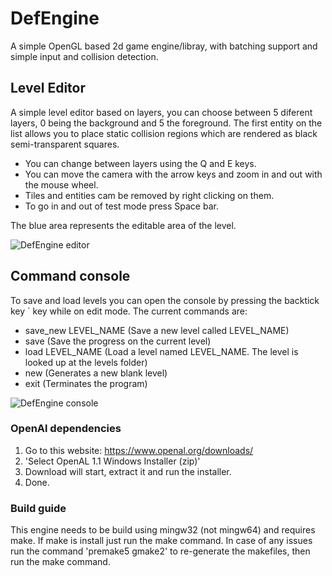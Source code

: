 # DefEngine 
A simple OpenGL based 2d game engine/libray, with batching support and simple input and collision detection.

## Level Editor
A simple level editor based on layers, you can choose between 5 diferent layers, 0 being the background and 5 the foreground.
The first entity on the list allows you to place static collision regions which are rendered as black semi-transparent squares.

- You can change between layers using the Q and E keys.
- You can move the camera with the arrow keys and zoom in and out with the mouse wheel.
- Tiles and entities cam be removed by right clicking on them.
- To go in and out of test mode press Space bar.

The blue area represents the editable area of the level.

![DefEngine editor](https://github.com/lRichyl/DefEngine/assets/66743720/c8fb715e-18a2-4329-9f77-8db31fd06b85)

## Command console
To save and load levels you can open the console by pressing the backtick key ` key while on edit mode. The current commands are:
- save_new LEVEL_NAME  (Save a new level called LEVEL_NAME)
- save                 (Save the progress on the current level)
- load LEVEL_NAME      (Load a level named LEVEL_NAME. The level is looked up at the levels folder)
- new                  (Generates a new blank level)
- exit                 (Terminates the program)

![DefEngine console](https://github.com/lRichyl/DefEngine/assets/66743720/b2be31d6-800d-4890-be44-ac431d54cb20)


### OpenAl dependencies 
1. Go to this website: https://www.openal.org/downloads/
2. 'Select OpenAL 1.1 Windows Installer (zip)'
3. Download will start, extract it and run the installer.
4. Done.

### Build guide
This engine needs to be build using mingw32 (not mingw64) and requires make.
If make is install just run the make command.
In case of any issues run the command 'premake5 gmake2' to re-generate the makefiles, then run the make command.
